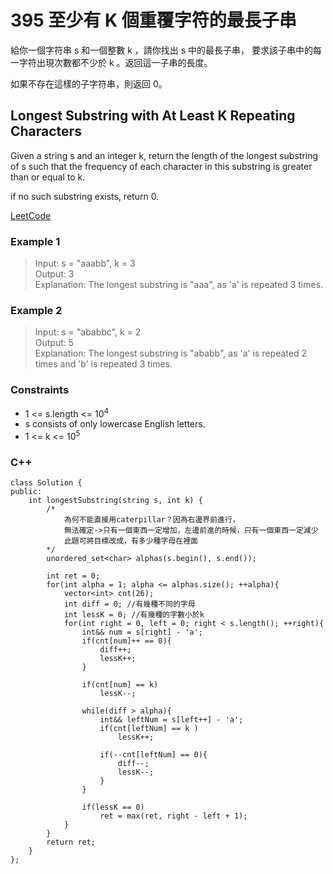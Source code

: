 # 395 至少有 K 個重覆字符的最長子串

給你一個字符串 s 和一個整數 k ，請你找出 s 中的最長子串， 要求該子串中的每一字符出現次數都不少於 k 。返回這一子串的長度。

如果不存在這樣的子字符串，則返回 0。

## Longest Substring with At Least K Repeating Characters

Given a string s and an integer k, return the length of the longest substring of s such that the frequency of each character in this substring is greater than or equal to k.

if no such substring exists, return 0.

[LeetCode](https://leetcode.cn/problems/longest-substring-with-at-least-k-repeating-characters/)

### Example 1

>Input: s = "aaabb", k = 3  
Output: 3  
Explanation: The longest substring is "aaa", as 'a' is repeated 3 times.  

### Example 2

> Input: s = "ababbc", k = 2  
Output: 5  
Explanation: The longest substring is "ababb", as 'a' is repeated 2 times and 'b' is repeated 3 times.  


### Constraints

* 1 <= s.length <= 10<sup>4</sup>
* s consists of only lowercase English letters.
* 1 <= k <= 10<sup>5</sup>


### C++ 

```
class Solution {
public:
    int longestSubstring(string s, int k) {
        /*
            為何不能直接用caterpillar？因為右邊界前進行，
            無法確定->只有一個東西一定增加，左邊前進的時候，只有一個東西一定減少
            此題可將目標改成，有多少種字母在裡面
        */
        unordered_set<char> alphas(s.begin(), s.end());

        int ret = 0;
        for(int alpha = 1; alpha <= alphas.size(); ++alpha){
            vector<int> cnt(26);
            int diff = 0; //有幾種不同的字母
            int lessK = 0; //有幾種的字數小於k
            for(int right = 0, left = 0; right < s.length(); ++right){
                int&& num = s[right] - 'a';
                if(cnt[num]++ == 0){
                    diff++;
                    lessK++;
                }

                if(cnt[num] == k)
                    lessK--;
                
                while(diff > alpha){
                    int&& leftNum = s[left++] - 'a';
                    if(cnt[leftNum] == k )
                        lessK++;
                        
                    if(--cnt[leftNum] == 0){
                        diff--;
                        lessK--;
                    }
                }

                if(lessK == 0)
                    ret = max(ret, right - left + 1);
            }
        }
        return ret;
    }
};
```